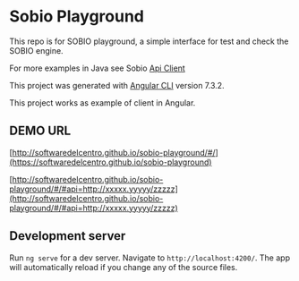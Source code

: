 # Sobio Playground

This repo is for SOBIO playground, a simple interface for test and check the SOBIO engine.

For more examples in Java see Sobio [Api Client](https://github.com/softwaredelcentro/sobio-api-clients) 

This project was generated with [Angular CLI](https://github.com/angular/angular-cli) version 7.3.2.

This project works as example of client in Angular.

## DEMO URL

[http://softwaredelcentro.github.io/sobio-playground/#/](https://softwaredelcentro.github.io/sobio-playground)

[http://softwaredelcentro.github.io/sobio-playground/#/#api=http://xxxxx.yyyyy/zzzzz](http://softwaredelcentro.github.io/sobio-playground/#/#api=http://xxxxx.yyyyy/zzzzz)


## Development server

Run `ng serve` for a dev server. Navigate to `http://localhost:4200/`. The app will automatically reload if you change any of the source files.
